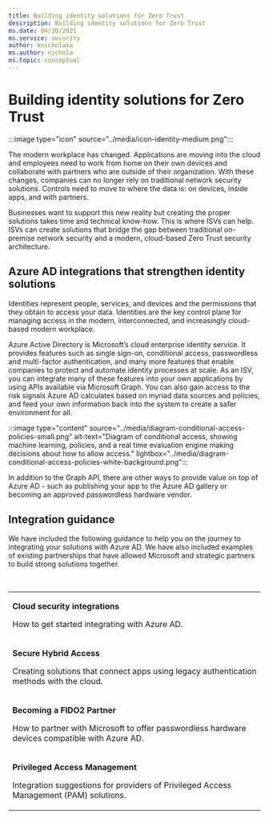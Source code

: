 ```yaml
---
title: Building identity solutions for Zero Trust
description: Building identity solutions for Zero Trust
ms.date: 04/20/2021
ms.service: security
author: knicholasa
ms.author: nichola
ms.topic: conceptual
---
```


# Building identity solutions for Zero Trust

:::image type="icon" source="../media/icon-identity-medium.png":::

The modern workplace has changed. Applications are moving into the cloud and employees need to work from home on their own devices and collaborate with partners who are outside of their organization. With these changes, companies can no longer rely on traditional network security solutions. Controls need to move to where the data is: on devices, inside apps, and with partners.

Businesses want to support this new reality but creating the proper solutions takes time and technical know-how. This is where ISVs can help. ISVs can create solutions that bridge the gap between traditional on-premise network security and a modern, cloud-based Zero Trust security architecture.

## Azure AD integrations that strengthen identity solutions

Identities represent people, services, and devices and the permissions that they obtain to access your data. Identities are the key control plane for managing access in the modern, interconnected, and increasingly cloud-based modern workplace.

Azure Active Directory is Microsoft’s cloud enterprise identity service. It provides features such as single sign-on, conditional access, passwordless and multi-factor authentication, and many more features that enable companies to protect and automate identity processes at scale. As an ISV, you can integrate many of these features into your own applications by using APIs available via Microsoft Graph. You can also gain access to the risk signals Azure AD calculates based on myriad data sources and policies, and feed your own information back into the system to create a safer environment for all.

:::image type="content" source="../media/diagram-conditional-access-policies-small.png" alt-text="Diagram of conditional access, showing machine learning, policies, and a real time evaluation engine making decisions about how to allow access." lightbox="../media/diagram-conditional-access-policies-white-background.png":::

In addition to the Graph API, there are other ways to provide value on top of Azure AD - such as publishing your app to the Azure AD gallery or becoming an approved passwordless hardware vendor.

## Integration guidance

We have included the following guidance to help you on the journey to integrating your solutions with Azure AD. We have also included examples of existing partnerships that have allowed Microsoft and strategic partners to build strong solutions together.

<br/>
<table border="0">
   <tbody>
      <tr>
         <td>
            <p><strong><a>Cloud security integrations</a href="cloud-security.md"></strong> </p>
            <p>How to get started integrating with Azure AD.</p>
         </td>
      </tr>
      <tr>
         <td>
            <p><strong><a>Secure Hybrid Access</a href="legacy-apps.md"></strong> </p>
            <p>Creating solutions that connect apps using legacy authentication methods with the cloud.</p>
         </td>
      </tr>
      <tr>
         <td>
            <p><strong><a>Becoming a FIDO2 Partner</a href="fido2-hardware-vendor.md"></strong> </p>
            <p>How to partner with Microsoft to offer passwordless hardware devices compatible with Azure AD.</p>
         </td>
      </tr>
      <tr>
         <td>
            <p><strong><a>Privileged Access Management</a href="privileged-access.md"></strong> </p>
            <p>Integration suggestions for providers of Privileged Access Management (PAM) solutions.</p>
         </td>
      </tr>
    </tbody>
</table>

